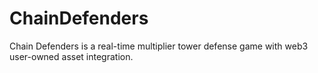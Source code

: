 # ChainDefenders
Chain Defenders is a real-time multiplier tower defense game with web3 user-owned asset integration.
